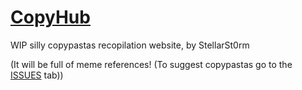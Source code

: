 # [CopyHub](https://stellarst0rm.github.io/copyhub)

WIP silly copypastas recopilation website, by StellarSt0rm

(It will be full of meme references! (To suggest copypastas go to the [ISSUES](https://github.com/StellarSt0rm/copyhub/issues/new?assignees=&labels=add-pasta%2C+suggestion&projects=&template=suggest-new-copypasta-.md&title=Copypasta+Suggestion) tab))
